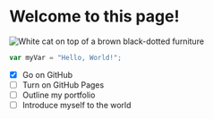 # Welcome to this page!

![White cat on top of a brown black-dotted furniture](https://images.pexels.com/photos/45201/kitty-cat-kitten-pet-45201.jpeg?auto=compress&cs=tinysrgb&w=300)

``` javascript
var myVar = "Hello, World!";
```

- [x] Go on GitHub
- [ ] Turn on GitHub Pages
- [ ] Outline my portfolio
- [ ] Introduce myself to the world
